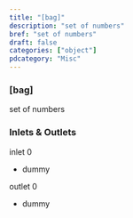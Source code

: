 ```yaml
---
title: "[bag]"
description: "set of numbers"
bref: "set of numbers"
draft: false
categories: ["object"]
pdcategory: "Misc"
---
```


### [bag]

set of numbers

### Inlets & Outlets

inlet 0

 - dummy

outlet 0

 - dummy
 
